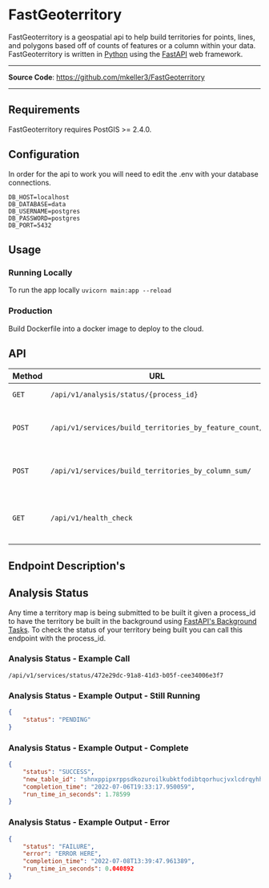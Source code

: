 # FastGeoterritory

FastGeoterritory is a geospatial api to help build territories for points, lines, and polygons based off of counts of features or a column within your data. FastGeoterritory is written in [Python](https://www.python.org/) using the [FastAPI](https://fastapi.tiangolo.com/) web framework. 

---

**Source Code**: <a href="https://github.com/mkeller3/FastGeoterritory" target="_blank">https://github.com/mkeller3/FastGeoterritory</a>

---

## Requirements

FastGeoterritory requires PostGIS >= 2.4.0.

## Configuration

In order for the api to work you will need to edit the .env with your database connections.

```
DB_HOST=localhost
DB_DATABASE=data
DB_USERNAME=postgres
DB_PASSWORD=postgres
DB_PORT=5432
```

## Usage

### Running Locally

To run the app locally `uvicorn main:app --reload`

### Production
Build Dockerfile into a docker image to deploy to the cloud.

## API

| Method | URL                                                                              | Description                                             |
| ------ | -------------------------------------------------------------------------------- | ------------------------------------------------------- |
| `GET` | `/api/v1/analysis/status/{process_id}`                                            | [Analysis Status](#Analysis-Status)  |
| `POST`  | `/api/v1/services/build_territories_by_feature_count/`                          | [Build Territories By Feature Count](#build-territories-by-feature-count)      |
| `POST`  | `/api/v1/services/build_territories_by_column_sum/`                             | [Build Territories By Column Sum](#build-territories-by-column-sum)  |
| `GET`  | `/api/v1/health_check`                                                           | Server health check: returns `200 OK`    |

## Endpoint Description's

## Analysis Status
Any time a territory map is being submitted to be built it given a process_id to have the territory be built in the background using [FastAPI's Background Tasks](https://fastapi.tiangolo.com/tutorial/background-tasks/). To check the
status of your territory being built you can call this endpoint with the process_id.

### Analysis Status - Example Call
```shell
/api/v1/services/status/472e29dc-91a8-41d3-b05f-cee34006e3f7
```

### Analysis Status - Example Output - Still Running
```json
{
    "status": "PENDING"
}
```

### Analysis Status - Example Output - Complete
```json
{
    "status": "SUCCESS",
    "new_table_id": "shnxppipxrppsdkozuroilkubktfodibtqorhucjvxlcdrqyhh",
    "completion_time": "2022-07-06T19:33:17.950059",
    "run_time_in_seconds": 1.78599
}
```

### Analysis Status - Example Output - Error
```json
{
    "status": "FAILURE",
    "error": "ERROR HERE",
    "completion_time": "2022-07-08T13:39:47.961389",
    "run_time_in_seconds": 0.040892
}
```
